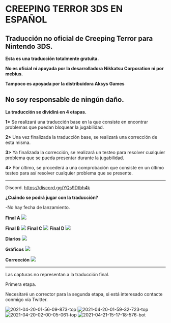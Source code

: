 # CREEPING TERROR 3DS EN ESPAÑOL
Traducción no oficial de Creeping Terror para Nintendo 3DS.
-------------------------------------------

**Esta es una traducción totalmente gratuita.**

**No es oficial ni apoyada por la desarrolladora Nikkatsu Corporation ni por mebius.**

**Tampoco es apoyada por la distribuidora Aksys Games**

**No soy responsable de ningún daño.**
-------------------------------------------

**La traducción se dividirá en 4 etapas.**

**1>** Se realizará una traducción base en la que consiste en encontrar problemas que puedan bloquear la jugabilidad.

**2>** Una vez finalizada la traducción base, se realizará una corrección de esta misma.

**3>** Ya finalizada la corrección, se realizará un testeo para resolver cualquier problema que se pueda presentar durante la jugabilidad.

**4>** Por último, se procederá a una comprobación que consiste en un último testeo para así resolver cualquier problema que se presente.

-------------------------------------------

Discord.
https://discord.gg/YQs9Dtbh4k

**¿Cuándo se podrá jugar con la traducción?**

-No hay fecha de lanzamiento.

****Final A****
<img src="http://www.yarntomato.com/percentbarmaker/button.php?barPosition=100&leftFill=93db70" border="0">

****Final B****
<img src="http://www.yarntomato.com/percentbarmaker/button.php?barPosition=100&leftFill=93db70" border="0">
****Final C****
<img src="http://www.yarntomato.com/percentbarmaker/button.php?barPosition=100&leftFill=93db70" border="0">
****Final D****
<img src="http://www.yarntomato.com/percentbarmaker/button.php?barPosition=100&leftFill=93db70" border="0">

****Diarios****
<img src="http://www.yarntomato.com/percentbarmaker/button.php?barPosition=50&leftFill=93db70" border="0">

****Gráficos****
<img src="http://www.yarntomato.com/percentbarmaker/button.php?barPosition=50&leftFill=93db70" border="0">

****Corrección****
<img src="http://www.yarntomato.com/percentbarmaker/button.php?barPosition=0&leftFill=93db70" border="0">



-------------------------------------------
Las capturas no representan a la traducción final.

Primera etapa.

Necesitaré un corrector para la segunda etapa, si está interesado contacte conmigo vía Twitter.

<img src="https://i.ibb.co/vq0bjnL/2021-04-20-01-56-09-873-top.png" alt="2021-04-20-01-56-09-873-top" border="0"></a>
<img src="https://i.ibb.co/MVL1C50/2021-04-20-01-59-32-723-top.png" alt="2021-04-20-01-59-32-723-top" border="0"></a>
<img src="https://i.ibb.co/yF63YNZ/2021-04-20-02-00-05-061-top.png" alt="2021-04-20-02-00-05-061-top" border="0"></a>
<img src="https://i.ibb.co/yFPbdmQ/2021-04-21-15-17-18-576-bot.png" alt="2021-04-21-15-17-18-576-bot" border="0"></a>
